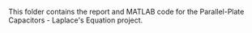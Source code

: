 This folder contains the report and MATLAB code for the Parallel-Plate Capacitors - Laplace's Equation project.
